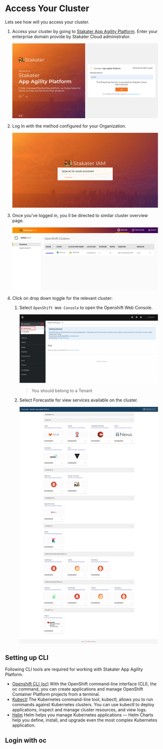 # Access Your Cluster

Lets see how will you access your cluster.

1. Access your cluster by going to [Stakater App Agility Platform](`https://cloud.stakater.com/`). Enter your enterprise domain provide by Stakater Cloud administrator.

    ![Stakater App Agility Platform Home](images/cloud-stakater-com.png)

2. Log In with the method configured for your Organization.

    ![Stakater App Agility Platform Login](images/cloud-stakater-com-login.png)

3. Once you've logged in, you ll be directed to similar cluster overview page.

    ![Stakater App Agility Platform Home](images/cluster-management-page.png)

3. Click on drop down toggle for the relevant cluster: 

    1. Select `OpenShift Web Console` to open the Openshift Web Console.

        ![OpenShift Console](images/saap-admin-view.png)

        > You should belong to a Tenant

    2. Select Forecastle for view services available on the cluster.

        ![Stakater App Agility Platform Home](images/forecastle-homepage.png)

## Setting up CLI

Following CLI tools are required for working with Stakater App Agility Platform.

- [Openshift CLI (oc)](https://docs.openshift.com/container-platform/4.12/cli_reference/openshift_cli/getting-started-cli.html#installing-openshift-cli) With the OpenShift command-line interface (CLI), the oc command, you can create applications and manage OpenShift Container Platform projects from a terminal. 
- [Kubectl](https://kubernetes.io/docs/tasks/tools/) The Kubernetes command-line tool, kubectl, allows you to run commands against Kubernetes clusters. You can use kubectl to deploy applications, inspect and manage cluster resources, and view logs.
- [Helm](https://helm.sh/docs/intro/install/) Helm helps you manage Kubernetes applications — Helm Charts help you define, install, and upgrade even the most complex Kubernetes application.

## Login with oc